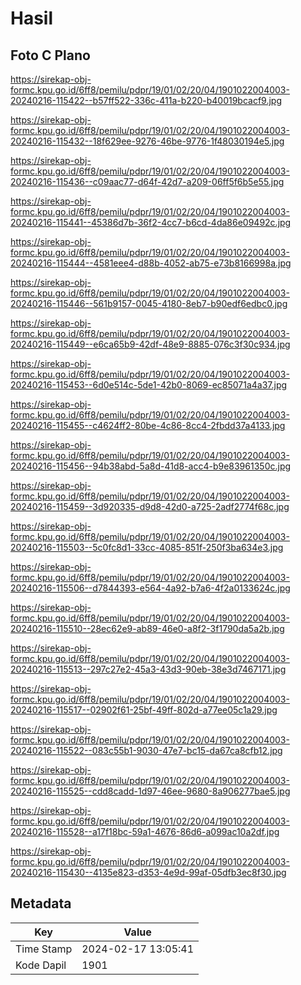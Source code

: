 # Hasil

## Foto C Plano

https://sirekap-obj-formc.kpu.go.id/6ff8/pemilu/pdpr/19/01/02/20/04/1901022004003-20240216-115422--b57ff522-336c-411a-b220-b40019bcacf9.jpg

https://sirekap-obj-formc.kpu.go.id/6ff8/pemilu/pdpr/19/01/02/20/04/1901022004003-20240216-115432--18f629ee-9276-46be-9776-1f48030194e5.jpg

https://sirekap-obj-formc.kpu.go.id/6ff8/pemilu/pdpr/19/01/02/20/04/1901022004003-20240216-115436--c09aac77-d64f-42d7-a209-06ff5f6b5e55.jpg

https://sirekap-obj-formc.kpu.go.id/6ff8/pemilu/pdpr/19/01/02/20/04/1901022004003-20240216-115441--45386d7b-36f2-4cc7-b6cd-4da86e09492c.jpg

https://sirekap-obj-formc.kpu.go.id/6ff8/pemilu/pdpr/19/01/02/20/04/1901022004003-20240216-115444--4581eee4-d88b-4052-ab75-e73b8166998a.jpg

https://sirekap-obj-formc.kpu.go.id/6ff8/pemilu/pdpr/19/01/02/20/04/1901022004003-20240216-115446--561b9157-0045-4180-8eb7-b90edf6edbc0.jpg

https://sirekap-obj-formc.kpu.go.id/6ff8/pemilu/pdpr/19/01/02/20/04/1901022004003-20240216-115449--e6ca65b9-42df-48e9-8885-076c3f30c934.jpg

https://sirekap-obj-formc.kpu.go.id/6ff8/pemilu/pdpr/19/01/02/20/04/1901022004003-20240216-115453--6d0e514c-5de1-42b0-8069-ec85071a4a37.jpg

https://sirekap-obj-formc.kpu.go.id/6ff8/pemilu/pdpr/19/01/02/20/04/1901022004003-20240216-115455--c4624ff2-80be-4c86-8cc4-2fbdd37a4133.jpg

https://sirekap-obj-formc.kpu.go.id/6ff8/pemilu/pdpr/19/01/02/20/04/1901022004003-20240216-115456--94b38abd-5a8d-41d8-acc4-b9e83961350c.jpg

https://sirekap-obj-formc.kpu.go.id/6ff8/pemilu/pdpr/19/01/02/20/04/1901022004003-20240216-115459--3d920335-d9d8-42d0-a725-2adf2774f68c.jpg

https://sirekap-obj-formc.kpu.go.id/6ff8/pemilu/pdpr/19/01/02/20/04/1901022004003-20240216-115503--5c0fc8d1-33cc-4085-851f-250f3ba634e3.jpg

https://sirekap-obj-formc.kpu.go.id/6ff8/pemilu/pdpr/19/01/02/20/04/1901022004003-20240216-115506--d7844393-e564-4a92-b7a6-4f2a0133624c.jpg

https://sirekap-obj-formc.kpu.go.id/6ff8/pemilu/pdpr/19/01/02/20/04/1901022004003-20240216-115510--28ec62e9-ab89-46e0-a8f2-3f1790da5a2b.jpg

https://sirekap-obj-formc.kpu.go.id/6ff8/pemilu/pdpr/19/01/02/20/04/1901022004003-20240216-115513--297c27e2-45a3-43d3-90eb-38e3d7467171.jpg

https://sirekap-obj-formc.kpu.go.id/6ff8/pemilu/pdpr/19/01/02/20/04/1901022004003-20240216-115517--02902f61-25bf-49ff-802d-a77ee05c1a29.jpg

https://sirekap-obj-formc.kpu.go.id/6ff8/pemilu/pdpr/19/01/02/20/04/1901022004003-20240216-115522--083c55b1-9030-47e7-bc15-da67ca8cfb12.jpg

https://sirekap-obj-formc.kpu.go.id/6ff8/pemilu/pdpr/19/01/02/20/04/1901022004003-20240216-115525--cdd8cadd-1d97-46ee-9680-8a906277bae5.jpg

https://sirekap-obj-formc.kpu.go.id/6ff8/pemilu/pdpr/19/01/02/20/04/1901022004003-20240216-115528--a17f18bc-59a1-4676-86d6-a099ac10a2df.jpg

https://sirekap-obj-formc.kpu.go.id/6ff8/pemilu/pdpr/19/01/02/20/04/1901022004003-20240216-115430--4135e823-d353-4e9d-99af-05dfb3ec8f30.jpg


## Metadata

| Key        | Value               |
| ---------- | ------------------- |
| Time Stamp | 2024-02-17 13:05:41 |
| Kode Dapil | 1901                |



